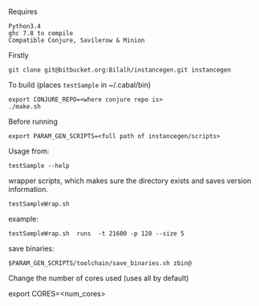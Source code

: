 Requires

	Python3.4
	ghc 7.8 to compile
	Compatible Conjure, Savilerow & Minion


Firstly

	git clone git@bitbucket.org:Bilalh/instancegen.git instancegen

To build (places `testSample` in ~/.cabal/bin)

	export CONJURE_REPO=<where conjure repo is>
	./make.sh


Before running

	export PARAM_GEN_SCRIPTS=<full path of instancegen/scripts>


Usage from:

	testSample --help

wrapper scripts, which makes sure the directory exists and saves version information.

	testSampleWrap.sh
	
example:

	testSampleWrap.sh  runs  -t 21600 -p 120 --size 5


save binaries:

	$PARAM_GEN_SCRIPTS/toolchain/save_binaries.sh zbin@

Change the number of cores used (uses all by default)

export CORES=<num_cores>
